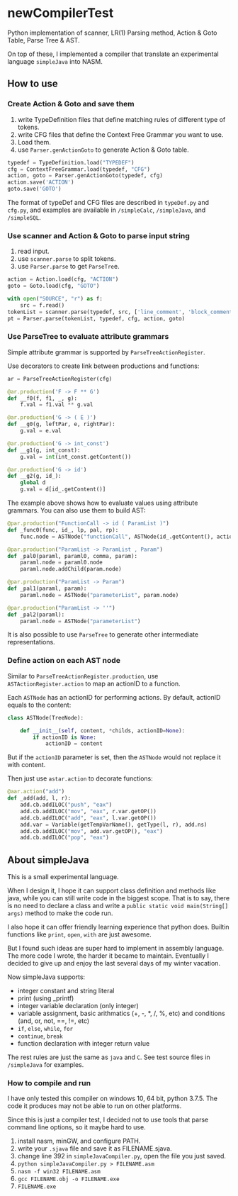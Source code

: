 # newCompilerTest
Python implementation of scanner, LR(1) Parsing method, Action &amp; Goto Table, Parse Tree &amp; AST.

On top of these, I implemented a compiler that translate an experimental language `simpleJava` into NASM.

## How to use

### Create Action & Goto and save them

1. write TypeDefinition files that define matching rules of different type of tokens.
2. write CFG files that define the Context Free Grammar you want to use.
3. Load them.
4. use `Parser.genActionGoto` to generate Action & Goto table.

```python
typedef = TypeDefinition.load("TYPEDEF")
cfg = ContextFreeGrammar.load(typedef, "CFG")
action, goto = Parser.genActionGoto(typedef, cfg)
action.save('ACTION')
goto.save('GOTO')
```

The format of typeDef and CFG files are described in `typeDef.py` and `cfg.py`, and examples are available in `/simpleCalc`, `/simpleJava`, and `/simpleSQL`.

### Use scanner and Action & Goto to parse input string

1. read input.
2. use `scanner.parse` to split tokens.
3. use `Parser.parse` to get `ParseTre`e.

```python
action = Action.load(cfg, "ACTION")
goto = Goto.load(cfg, "GOTO")

with open("SOURCE", "r") as f:
    src = f.read()
tokenList = scanner.parse(typedef, src, ['line_comment', 'block_comment', 'space'])
pt = Parser.parse(tokenList, typedef, cfg, action, goto)
```

### Use ParseTree to evaluate attribute grammars

Simple attribute grammar is supported by `ParseTreeActionRegister`.

Use decorators to create link between productions and functions:

```python
ar = ParseTreeActionRegister(cfg)

@ar.production('F -> F ** G')
def __f0(f, f1, _, g):
    f.val = f1.val ** g.val

@ar.production('G -> ( E )')
def __g0(g, leftPar, e, rightPar):
    g.val = e.val

@ar.production('G -> int_const')
def __g1(g, int_const):
    g.val = int(int_const.getContent())

@ar.production('G -> id')
def __g2(g, id_):
    global d
    g.val = d[id_.getContent()]
```

The example above shows how to evaluate values using attribute grammars. You can also use them to build AST:

```python
@par.production("FunctionCall -> id ( ParamList )")
def _func0(func, id_, lp, pal, rp):
    func.node = ASTNode("functionCall", ASTNode(id_.getContent(), actionID="noAction"), pal.node)

@par.production("ParamList -> ParamList , Param")
def _pal0(paraml, paraml0, comma, param):
    paraml.node = paraml0.node
    paraml.node.addChild(param.node)

@par.production("ParamList -> Param")
def _pal1(paraml, param):
    paraml.node = ASTNode("parameterList", param.node)

@par.production("ParamList -> ''")
def _pal2(paraml):
    paraml.node = ASTNode("parameterList")
```

It is also possible to use `ParseTree` to generate other intermediate representations.

### Define action on each AST node

Similar to `ParseTreeActionRegister.production`, use `ASTActionRegister.action` to map an actionID to a function.

Each `ASTNode` has an actionID for performing actions. By default, actionID equals to the content:

```python
class ASTNode(TreeNode):

    def __init__(self, content, *childs, actionID=None):
        if actionID is None:
            actionID = content
```

But if the `actionID` parameter is set, then the `ASTNode` would not replace it with content.

Then just use `astar.action` to decorate functions:

```python
@aar.action("add")
def _add(add, l, r):
    add.cb.addILOC("push", "eax")
    add.cb.addILOC("mov", "eax", r.var.getOP())
    add.cb.addILOC("add", "eax", l.var.getOP())
    add.var = Variable(getTempVarName(), getType(l, r), add.ns)
    add.cb.addILOC("mov", add.var.getOP(), "eax")
    add.cb.addILOC("pop", "eax")
```

## About simpleJava

This is a small experimental language. 

When I design it, I hope it can support class definition and methods like java, while you can still write code in the biggest scope. That is to say, there is no need to declare a class and write a `public static void main(String[] args)` method to make the code run.

I also hope it can offer friendly learning experience that python does. Builtin functions like `print`, `open`, `with` are just awesome.

But I found such ideas are super hard to implement in assembly language. The more code I wrote, the harder it became to maintain. Eventually I decided to give up and enjoy the last several days of my winter vacation.

Now simpleJava supports:

- integer constant and string literal
- print (using _printf)
- integer variable declaration (only integer)
- variable assignment, basic arithmatics (+, -, *, /, %, etc) and conditions (and, or, not, ==, !=, etc)
- `if`, `else`, `while`, `for`
- `continue`, `break`
- function declaration with integer return value

The rest rules are just the same as `java` and `C`. See test source files in `/simpleJava` for examples.

### How to compile and run

I have only tested this compiler on windows 10, 64 bit, python 3.7.5. The code it produces may not be able to run on other platforms.

Since this is just a compiler test, I decided not to use tools that parse command line options, so it maybe hard to use.

1. install nasm, minGW, and configure PATH.
2. write your `.sjava` file and save it as FILENAME.sjava.
3. change line 392 in `simpleJavaCompiler.py`, open the file you just saved.
4. `python simpleJavaCompiler.py > FILENAME.asm`
5. `nasm -f win32 FILENAME.asm`
6. `gcc FILENAME.obj -o FILENAME.exe`
7. `FILENAME.exe`
